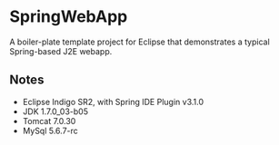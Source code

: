 SpringWebApp
============

A boiler-plate template project for Eclipse that demonstrates a typical Spring-based J2E webapp.

## Notes

* Eclipse Indigo SR2, with Spring IDE Plugin v3.1.0
* JDK 1.7.0_03-b05
* Tomcat 7.0.30
* MySql 5.6.7-rc